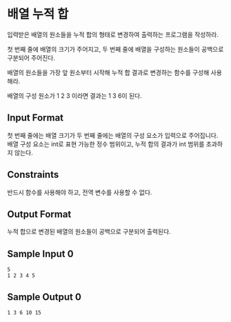 # 배열 누적 합


입력받은 배열의 원소들을 누적 합의 형태로 변경하여 출력하는 프로그램을 작성하라.

첫 번째 줄에 배열의 크기가 주어지고, 두 번째 줄에 배열을 구성하는 원소들이 공백으로 구분되어 주어진다.

배열의 원소들을 가장 앞 원소부터 시작해 누적 합 결과로 변경하는 함수를 구성해 사용해라.

배열의 구성 원소가 1 2 3 이라면 결과는 1 3 6이 된다.

## Input Format

첫 번째 줄에는 배열 크기가 두 번째 줄에는 배열의 구성 요소가 입력으로 주어집니다. 배열 구성 요소는 int로 표현 가능한 정수 범위이고, 누적 합의 결과가 int 범위를 초과하지 않는다.

## Constraints

반드시 함수를 사용해야 하고, 전역 변수를 사용할 수 없다.

## Output Format

누적 합으로 변경된 배열의 원소들이 공백으로 구분되어 출력된다.

## Sample Input 0

```
5
1 2 3 4 5
```

## Sample Output 0

```
1 3 6 10 15
```

